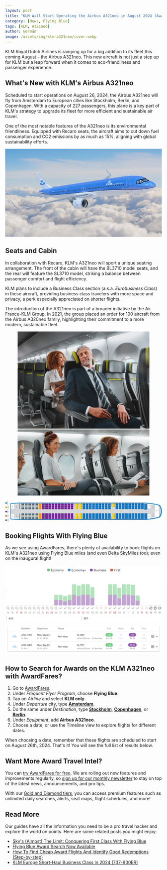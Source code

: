```yaml
---
layout: post
title: "KLM Will Start Operating the Airbus A321neo in August 2024 (Awards Available)"
category: [News, Flying Blue]
tags: [KLM, A321neo]
author: Germán
image: /assets/img/klm-a321neo/cover.webp
---
```


KLM Royal Dutch Airlines is ramping up for a big addition to its fleet this coming August – the Airbus A321neo. This new aircraft is not just a step up for KLM but a leap forward when it comes to eco-friendliness and passenger experience.

## What's New with KLM's Airbus A321neo

Scheduled to start operations on August 26, 2024, the Airbus A321neo will fly from Amsterdam to European cities like Stockholm, Berlin, and Copenhagen. With a capacity of 227 passengers, this plane is a key part of KLM's strategy to upgrade its fleet for more efficient and sustainable air travel.

One of the most notable features of the A321neo is its environmental friendliness. Equipped with Recaro seats, the aircraft aims to cut down fuel consumption and CO2 emissions by as much as 15%, aligning with global sustainability efforts.

<img src="../assets/img/klm-a321neo/klm-a321neo.webp" alt="KLM A321neo flights will launch in August 2024." class="noborder"/>

## Seats and Cabin

In collaboration with Recaro, KLM's A321neo will sport a unique seating arrangement. The front of the cabin will have the BL3710 model seats, and the rear will feature the SL3710 model, striking a balance between passenger comfort and flight efficiency.

KLM plans to include a Business Class section (a.k.a. *Eurobusiness Class*) in these aircraft, providing business class travelers with more space and privacy, a perk especially appreciated on shorter flights.

The introduction of the A321neo is part of a broader initiative by the Air France-KLM Group. In 2021, the group placed an order for 100 aircraft from the Airbus A320neo family, highlighting their commitment to a more modern, sustainable fleet.

<figure>
<img src="../assets/img/klm-a321neo/recaro-bl3710.webp" alt="KLM A321neo Recaro BL3710 seat." class="noborder"/>
<img src="../assets/img/klm-a321neo/recaro-sl3710.webp" alt="KLM A321neo Recaro sL3710 seat." class="noborder"/>
</figure>

<img src="../assets/img/klm-a321neo/klm-a321neo-seatmap.webp" alt="KLM A321neo Seatmap." class="noborder"/>

## Booking Flights With Flying Blue

As we see using AwardFares, there's plenty of availability to book flights on KLM's A321neo using Flying Blue miles (and even Delta SkyMiles too); even on the inaugural flight!

<img src="../assets/img/klm-a321neo/availability-timeline.webp" alt="Flying Blue availability on KLM A321neo ." class="noborder"/>

<img src="../assets/img/klm-a321neo/klm-a321neo-availability.webp" alt="Flying Blue availability on KLM A321neo ." class="noborder"/>

## How to Search for Awards on the KLM A321neo with AwardFares?

1. Go to [AwardFares](https://awardfares.com/signup).
2. Under *Frequent Flyer Program*, choose **Flying Blue**.
3. Tap on *Airline* and select **KLM only**.
4. Under *Departure* city, type **[Amsterdam](https://awardfares.com/search?AMS..;a:KL;e:32Q;z:flyingblue#)**.
5. Do the same under *Destination*, type **[Stockholm](https://awardfares.com/search?AMS.ARN.;a:KL;e:32Q;z:flyingblue)**, **[Copenhagen](https://awardfares.com/search?AMS.CPH.;a:KL;e:32Q;z:flyingblue)**, or **[Berlin](https://awardfares.com/search?AMS.BER.;a:KL;e:32Q;z:flyingblue)**.
6. Under *Equipment*, add **Airbus A321neo**.
7. Choose a date, or use the Timeline view to explore flights for different dates.

When choosing a date, remember that these flights are scheduled to start on August 26th, 2024. That's it! You will see the full list of results below.

## Want More Award Travel Intel?

You can [try AwardFares for free](https://awardfares.com/). We are rolling out new features and improvements regularly, so [sign up for our monthly newsletter](https://awardfares.com/newsletter) to stay on top of the latest news, announcements, and pro tips.

With our [Gold and Diamond tiers](https://awardfares.com/pricing), you can access premium features such as unlimited daily searches, alerts, seat maps, flight schedules, and more!

## Read More

Our guides have all the information you need to be a pro travel hacker and explore the world on points. Here are some related posts you might enjoy:

- [Sky's (Almost) The Limit: Conquering First Class With Flying Blue](https://blog.awardfares.com/flying-blue-skyteam-first-class/)
- [Flying Blue Award Search Now Available](https://blog.awardfares.com/introducing-flying-blue/)
- [How To Find Cheap Award Flights And Identify Good Redemptions (Step-by-step)](https://blog.awardfares.com/how-to-find-cheap-award-flights/)
- [KLM Europe Short-Haul Business Class In 2024 (737-900ER)](https://blog.awardfares.com/klm-europe-business-ams-cph/)